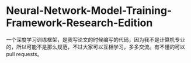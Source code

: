 # Neural-Network-Model-Training-Framework-Research-Edition
一个深度学习训练框架，是我写论文的时候编写的代码，因为我不是计算机专业的，所以可能不是那么规范，不过大家可以互相学习，多多交流。有不懂的可以pull requests。
